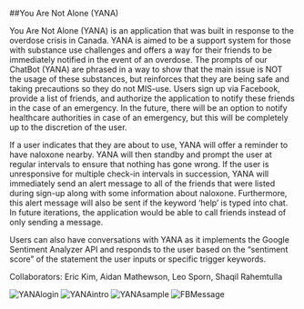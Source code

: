 ##You Are Not Alone (YANA)

You Are Not Alone (YANA) is an application that was built in response to the overdose crisis in Canada. YANA is aimed to be a support system for those with substance use challenges and offers a way for their friends to be immediately notified in the event of an overdose. The prompts of our ChatBot (YANA) are phrased in a way to show that the main issue is NOT the usage of these substances, but reinforces that they are being safe and taking precautions so they do not MIS-use.
Users sign up via Facebook, provide a list of friends, and authorize the application to notify these friends in the case of an emergency. In the future, there will be an option to notify healthcare authorities in case of an emergency, but this will be completely up to the discretion of the user.

If a user indicates that they are about to use, YANA will offer a reminder to have naloxone nearby. YANA will then standby and prompt the user at regular intervals to ensure that nothing has gone wrong. If the user is unresponsive for multiple check-in intervals in succession, YANA will immediately send an alert message to all of the friends that were listed during sign-up along with some information about naloxone. Furthermore, this alert message will also be sent if the keyword ‘help’ is typed into chat. In future iterations, the application would be able to call friends instead of only sending a message.

Users can also have conversations with YANA as it implements the Google Sentiment Analyzer API and responds to the user based on the “sentiment score” of the statement the user inputs or specific trigger keywords.


Collaborators: Eric Kim, Aidan Mathewson, Leo Sporn, Shaqil Rahemtulla

![YANAlogin](https://user-images.githubusercontent.com/38693949/82143471-40aaf380-9812-11ea-9ab8-b902d2692f20.PNG)
![YANAintro](https://user-images.githubusercontent.com/38693949/82143472-430d4d80-9812-11ea-8842-2a977f4002f8.PNG)
![YANAsample](https://user-images.githubusercontent.com/38693949/82143473-44d71100-9812-11ea-9683-946eb8a0da80.PNG)
![FBMessage](https://user-images.githubusercontent.com/38693949/82143650-5bca3300-9813-11ea-870e-2e6e46bb40e9.jpg)
